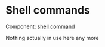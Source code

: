 # Shell commands

Component: [shell command](https://home-assistant.io/components/shell_command/)

Nothing actually in use here any more
